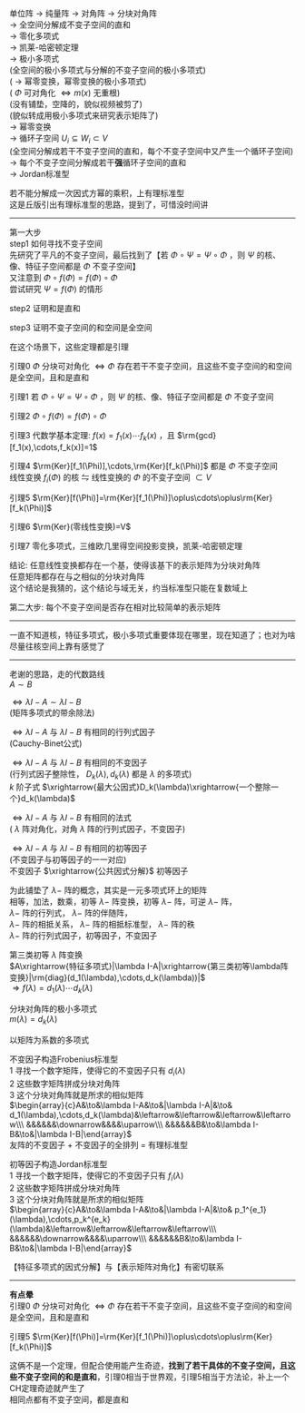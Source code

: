 单位阵 $\to$ 纯量阵 $\to$ 对角阵 $\to$ 分块对角阵  
 $\to$ 全空间分解成不变子空间的直和  
 $\to$ 零化多项式  
 $\to$ 凯莱-哈密顿定理  
 $\to$ 极小多项式  
(全空间的极小多项式与分解的不变子空间的极小多项式)  
( $\to$ 幂零变换，幂零变换的极小多项式)  
( $\Phi$ 可对角化 $\iff m(x)$ 无重根)  
(没有铺垫，空降的，貌似视频被剪了)  
(貌似转成用极小多项式来研究表示矩阵了)  
 $\to$ 幂零变换  
 $\to$ 循环子空间 $U_i\subseteq W_i\subset V$   
(全空间分解成若干不变子空间的直和，每个不变子空间中又产生一个循环子空间)  
 $\to$ 每个不变子空间分解成若干**强**循环子空间的直和  
 $\to$ Jordan标准型  
  
若不能分解成一次因式方幂的乘积，上有理标准型  
这是丘版引出有理标准型的思路，提到了，可惜没时间讲  
  
---  
  
第一大步  
step1 如何寻找不变子空间  
先研究了平凡的不变子空间，最后找到了【若 $\Phi\circ\Psi=\Psi\circ\Phi$ ，则 $\Psi$ 的核、像、特征子空间都是 $\Phi$ 不变子空间】  
又注意到 $\Phi\circ f(\Phi)=f(\Phi)\circ\Phi$   
尝试研究 $\Psi=f(\Phi)$ 的情形  
  
step2 证明和是直和  
  
step3 证明不变子空间的和空间是全空间  
  
在这个场景下，这些定理都是引理  
  
引理0  $\Phi$ 分块可对角化 $\iff\Phi$ 存在若干不变子空间，且这些不变子空间的和空间是全空间，且和是直和  
  
引理1 若 $\Phi\circ\Psi=\Psi\circ\Phi$ ，则 $\Psi$ 的核、像、特征子空间都是 $\Phi$ 不变子空间  
  
引理2  $\Phi\circ f(\Phi)=f(\Phi)\circ\Phi$   
  
引理3 代数学基本定理:  $f(x)=f_1(x)\cdots f_k(x)$ ，且 $\rm{gcd}[f_1(x),\cdots,f_k(x)]=1$   
  
引理4  $\rm{Ker}[f_1(\Phi)],\cdots,\rm{Ker}[f_k(\Phi)]$ 都是 $\Phi$ 不变子空间  
线性变换 $f_i(\Phi)$ 的核 $\leftrightharpoons$ 线性变换的 $\Phi$ 的不变子空间 $\subset V$   
  
  
引理5  $\rm{Ker}[f(\Phi)]=\rm{Ker}[f_1(\Phi)]\oplus\cdots\oplus\rm{Ker}[f_k(\Phi)]$   
  
引理6  $\rm{Ker}(零线性变换)=V$   
  
引理7 零化多项式，三维欧几里得空间投影变换，凯莱-哈密顿定理  
  
结论: 任意线性变换都存在一个基，使得该基下的表示矩阵为分块对角阵  
任意矩阵都存在与之相似的分块对角阵  
这个结论是我猜的，这个结论与域无关，约当标准型只能在复数域上  
  
第二大步: 每个不变子空间是否存在相对比较简单的表示矩阵  
  
---  
  
一直不知道核，特征多项式，极小多项式重要体现在哪里，现在知道了；也对为啥尽量往核空间上靠有感觉了  
  
---  
  
老谢的思路，走的代数路线  
 $A\sim B$   
  
 $\iff\lambda I-A\sim\lambda I-B$   
(矩阵多项式的带余除法)  
  
 $\iff\lambda I-A$ 与 $\lambda I-B$ 有相同的行列式因子  
(Cauchy-Binet公式)  
  
 $\iff\lambda I-A$ 与 $\lambda I-B$ 有相同的不变因子  
(行列式因子整除性， $D_k(\lambda),d_k(\lambda)$ 都是 $\lambda$ 的多项式)  
 $k$ 阶子式 $\xrightarrow{最大公因式}D_k(\lambda)\xrightarrow{一个整除一个}d_k(\lambda)$   
  
 $\iff\lambda I-A$ 与 $\lambda I-B$ 有相同的法式  
( $\lambda$ 阵对角化，对角 $\lambda$ 阵的行列式因子，不变因子)  
  
 $\iff\lambda I-A$ 与 $\lambda I-B$ 有相同的初等因子  
(不变因子与初等因子的一一对应)  
不变因子 $\xrightarrow{公共因式分解}$ 初等因子  
  
为此铺垫了 $\lambda-$ 阵的概念，其实是一元多项式环上的矩阵  
相等，加法，数乘，初等 $\lambda-$ 阵变换，初等 $\lambda-$ 阵，可逆 $\lambda-$ 阵，  
 $\lambda-$ 阵的行列式， $\lambda-$ 阵的伴随阵，  
 $\lambda-$ 阵的相抵关系， $\lambda-$ 阵的相抵标准型， $\lambda-$ 阵的秩  
 $\lambda-$ 阵的行列式因子，初等因子，不变因子  
  
第三类初等 $\lambda$ 阵变换  
 $A\xrightarrow{特征多项式}|\lambda I-A|\xrightarrow{第三类初等\lambda阵变换}|\rm{diag}(d_1(\lambda),\cdots,d_k(\lambda))|$   
 $\Rightarrow f(\lambda)=d_1(\lambda)\cdots d_k(\lambda)$   
  
分块对角阵的极小多项式  
 $m(\lambda)=d_k(\lambda)$   
  
以矩阵为系数的多项式  
  
不变因子构造Frobenius标准型  
1 寻找一个数字矩阵，使得它的不变因子只有 $d_i(\lambda)$   
2 这些数字矩阵拼成分块对角阵  
3 这个分块对角阵就是所求的相似矩阵  
 $\begin{array}{c}A&\to&\lambda I-A&\to&|\lambda I-A|&\to& d_1(\lambda),\cdots,d_k(\lambda)&\leftarrow&\leftarrow&\leftarrow&\leftarrow\\\ &&&&&&\downarrow&&&&\uparrow\\\ &&&&&&B&\to&\lambda I-B&\to&|\lambda I-B|\end{array}$   
友阵的不变因子 $+$ 不变因子的全排列 $=$ 有理标准型  
  
初等因子构造Jordan标准型  
1 寻找一个数字矩阵，使得它的不变因子只有 $f_i(\lambda)$   
2 这些数字矩阵拼成分块对角阵  
3 这个分块对角阵就是所求的相似矩阵  
 $\begin{array}{c}A&\to&\lambda I-A&\to&|\lambda I-A|&\to& p_1^{e_1}(\lambda),\cdots,p_k^{e_k}(\lambda)&\leftarrow&\leftarrow&\leftarrow&\leftarrow\\\ &&&&&&\downarrow&&&&\uparrow\\\ &&&&&&B&\to&\lambda I-B&\to&|\lambda I-B|\end{array}$   
  
【特征多项式的因式分解】与【表示矩阵对角化】有密切联系  
  
---  
  
**有点晕**  
引理0  $\Phi$ 分块可对角化 $\iff\Phi$ 存在若干不变子空间，且这些不变子空间的和空间是全空间，且和是直和  
  
引理5  $\rm{Ker}[f(\Phi)]=\rm{Ker}[f_1(\Phi)]\oplus\cdots\oplus\rm{Ker}[f_k(\Phi)]$   
  
这俩不是一个定理，但配合使用能产生奇迹，**找到了若干具体的不变子空间，且这些不变子空间的和是直和**，引理0相当于世界观，引理5相当于方法论，补上一个CH定理奇迹就产生了  
相同点都有不变子空间，都是直和  
